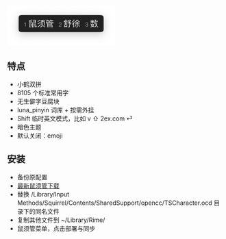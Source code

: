 <img alt="鼠须管" src="screenshot.png" width="50%" height="50%">

## 特点

- 小鹤双拼
- 8105 个标准常用字
- 无生僻字豆腐块
- luna_pinyin 词库 + 按需外挂
- Shift 临时英文模式，比如 v ⇧ 2ex.com ⏎
- 暗色主题
- 默认关闭：emoji

## 安装

- 备份原配置
- [最新鼠须管下载](https://dl.bintray.com/rime/squirrel/)
- 替换 /Library/Input Methods/Squirrel/Contents/SharedSupport/opencc/TSCharacter.ocd 目录下的同名文件
- 复制其他文件到 ~/Library/Rime/
- 鼠须管菜单，点击部署与同步
